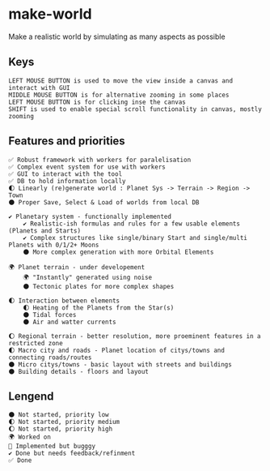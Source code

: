 # make-world
Make a realistic world by simulating as many aspects as possible


## Keys
    LEFT MOUSE BUTTON is used to move the view inside a canvas and interact with GUI
    MIDDLE MOUSE BUTTON is for alternative zooming in some places
    LEFT MOUSE BUTTON is for clicking inse the canvas
    SHIFT is used to enable special scroll functionality in canvas, mostly zooming





## Features and priorities

    ✅ Robust framework with workers for paralelisation
    ✅ Complex event system for use with workers
    ✅ GUI to interact with the tool
    ✅ DB to hold information locally
    🌓 Linearly (re)generate world : Planet Sys -> Terrain -> Region -> Town
    🌑 Proper Save, Select & Load of worlds from local DB

    ✔️ Planetary system - functionally implemented
        ✔️ Realistic-ish formulas and rules for a few usable elements (Planets and Starts)
        ✔️ Complex structures like single/binary Start and single/multi Planets with 0/1/2+ Moons
        🌑 More complex generation with more Orbital Elements

    🌍 Planet terrain - under developement
        🌍 "Instantly" generated using noise
        🌑 Tectonic plates for more complex shapes

    🌓 Interaction between elements
        🌓 Heating of the Planets from the Star(s)
        🌑 Tidal forces
        🌑 Air and watter currents

    🌔 Regional terrain - better resolution, more proeminent features in a restricted zone
    🌓 Macro city and roads - Planet location of citys/towns and connecting roads/routes
    🌑 Micro citys/towns - basic layout with streets and buildings
    🌑 Building details - floors and layout







<!--
https://stackoverflow.com/questions/47344571/how-to-draw-checkbox-or-tick-mark-in-github-markdown-table
https://github.com/StylishThemes/GitHub-Dark/wiki/Emoji
https://gist.github.com/rxaviers/7360908 <<<<<<<<<<<<<<<<<<<<<<<<<<<<
 -->

## Lengend

    🌑 Not started, priority low
    🌓 Not started, priority medium
    🌔 Not started, priority high
    🌍 Worked on
    🐞 Implemented but bugggy
    ✔️ Done but needs feedback/refinment
    ✅ Done






